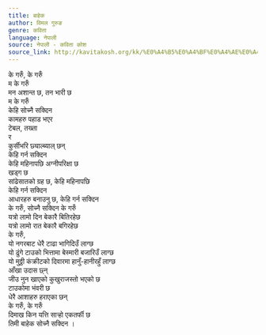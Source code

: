 ```yaml
---
title: बाहेक
author: विमल गुरुङ
genre: कविता
language: नेपाली
source: नेपाली - कविता कोश
source_link: http://kavitakosh.org/kk/%E0%A4%B5%E0%A4%BF%E0%A4%AE%E0%A4%B2_%E0%A4%97%E0%A5%81%E0%A4%B0%E0%A5%81%E0%A4%99
---
```


के गरुँ, के गरुँ  
म के गरुँ  
मन अशान्त छ, तन भारी छ  
म के गरुँ  
केहि सोच्नै सक्दिन  
कामहरु पहाड भएर  
टेबल, तख्ता  
र  
कुर्सीभरि छ्याल्ब्याल् छन्  
केहि गर्न सक्दिन  
केहि महिनापछि अग्नीपरिक्षा छ  
खड्ग छ  
सांढेसातको ग्रह छ, केहि महिनापछि  
केहि गर्न सक्दिन  
आधारहरु बनाउनु छ, केहि गर्न सक्दिन  
के गरुँ, सोच्नै सक्दिन के गरुँ  
यत्रो लामो दिन बेकारै बितिरहेछ  
यत्रो लामो रात बेकारै बगिरहेछ  
के गरुँ,  
यो नगरबाट धेरै टाढा भागिदिउँ लाग्छ  
यो ढुंगे टाउको भित्तामा बेस्मारी बजारिउँ लाग्छ  
यो मुठ्ठी कंक्रीटको दिवारमा हानुँ-हानीरहुँ लाग्छ  
आँखा उदास छ्न्  
जीउ नुन खाएको कुखुराजस्तो भएको छ  
टाउकोमा भंवरी छ  
धेरै आशाहरु हराएका छन्  
के गरुँ, के गरुँ  
दिमाख किन यत्ति सार्‍हो एकतर्फी छ  
तिमी बाहेक सोच्नै सक्दिन ।
